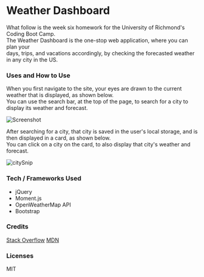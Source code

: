 # Weather Dashboard  
What follow is the week six homework for the University of Richmond's Coding Boot Camp.  
The Weather Dashboard is the one-stop web application, where you can plan your  
days, trips, and vacations accordingly, by checking the forecasted weather in any city in the US.  

### Uses and How to Use  

When you first navigate to the site, your eyes are drawn to the current weather that is displayed, as shown below.  
You can use the search bar, at the top of the page, to search for a city to display its weather and forecast.  

![Screenshot](https://user-images.githubusercontent.com/43326943/70873819-64c18a80-1f7d-11ea-82ca-ee2dce66aaef.PNG)  

After searching for a city, that city is saved in the user's local storage, and is then displayed in a card, as shown below.  
You can click on a city on the card, to also display that city's weather and forecast.  

![citySnip](https://user-images.githubusercontent.com/43326943/70873841-86227680-1f7d-11ea-8a28-24ec5ef13ddd.PNG)  

### Tech / Frameworks Used  
* jQuery  
* Moment.js  
* OpenWeatherMap API  
* Bootstrap  

### Credits  

[Stack Overflow](https://www.stackoverflow.com)
[MDN](https://developer.mozilla.org)  

### Licenses  

MIT
